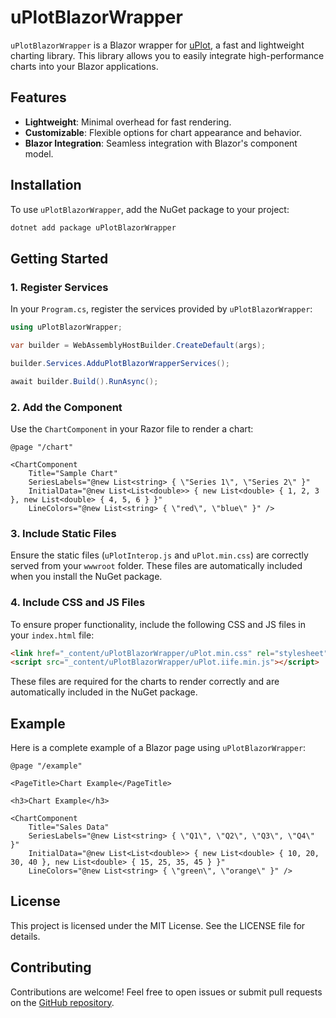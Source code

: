 # uPlotBlazorWrapper

`uPlotBlazorWrapper` is a Blazor wrapper for [uPlot](https://github.com/leeoniya/uPlot), a fast and lightweight charting library. This library allows you to easily integrate high-performance charts into your Blazor applications.

## Features
- **Lightweight**: Minimal overhead for fast rendering.
- **Customizable**: Flexible options for chart appearance and behavior.
- **Blazor Integration**: Seamless integration with Blazor's component model.

## Installation
To use `uPlotBlazorWrapper`, add the NuGet package to your project:

```bash
dotnet add package uPlotBlazorWrapper
```

## Getting Started

### 1. Register Services
In your `Program.cs`, register the services provided by `uPlotBlazorWrapper`:

```csharp
using uPlotBlazorWrapper;

var builder = WebAssemblyHostBuilder.CreateDefault(args);

builder.Services.AdduPlotBlazorWrapperServices();

await builder.Build().RunAsync();
```

### 2. Add the Component
Use the `ChartComponent` in your Razor file to render a chart:

```razor
@page "/chart"

<ChartComponent 
    Title="Sample Chart" 
    SeriesLabels="@new List<string> { \"Series 1\", \"Series 2\" }" 
    InitialData="@new List<List<double>> { new List<double> { 1, 2, 3 }, new List<double> { 4, 5, 6 } }" 
    LineColors="@new List<string> { \"red\", \"blue\" }" />
```

### 3. Include Static Files
Ensure the static files (`uPlotInterop.js` and `uPlot.min.css`) are correctly served from your `wwwroot` folder. These files are automatically included when you install the NuGet package.

### 4. Include CSS and JS Files
To ensure proper functionality, include the following CSS and JS files in your `index.html` file:

```html
<link href="_content/uPlotBlazorWrapper/uPlot.min.css" rel="stylesheet" />
<script src="_content/uPlotBlazorWrapper/uPlot.iife.min.js"></script>
```

These files are required for the charts to render correctly and are automatically included in the NuGet package.

## Example
Here is a complete example of a Blazor page using `uPlotBlazorWrapper`:

```razor
@page "/example"

<PageTitle>Chart Example</PageTitle>

<h3>Chart Example</h3>

<ChartComponent 
    Title="Sales Data" 
    SeriesLabels="@new List<string> { \"Q1\", \"Q2\", \"Q3\", \"Q4\" }" 
    InitialData="@new List<List<double>> { new List<double> { 10, 20, 30, 40 }, new List<double> { 15, 25, 35, 45 } }" 
    LineColors="@new List<string> { \"green\", \"orange\" }" />
```

## License
This project is licensed under the MIT License. See the LICENSE file for details.

## Contributing
Contributions are welcome! Feel free to open issues or submit pull requests on the [GitHub repository](https://github.com/VaclavKosak/uPlotBlazorWrapper).

